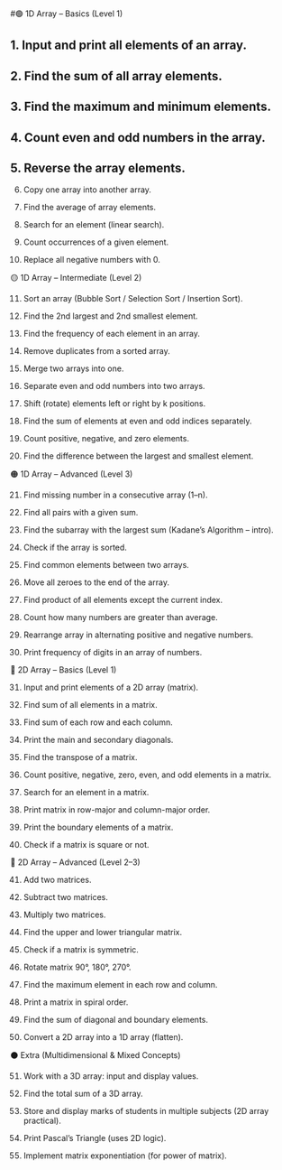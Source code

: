 #🟢 1D Array – Basics (Level 1)

## 1. Input and print all elements of an array.

## 2. Find the sum of all array elements.

## 3. Find the maximum and minimum elements.

## 4. Count even and odd numbers in the array.

## 5. Reverse the array elements.

6. Copy one array into another array.

7. Find the average of array elements.

8. Search for an element (linear search).

9. Count occurrences of a given element.

10. Replace all negative numbers with 0.

🟡 1D Array – Intermediate (Level 2)

11. Sort an array (Bubble Sort / Selection Sort / Insertion Sort).

12. Find the 2nd largest and 2nd smallest element.

13. Find the frequency of each element in an array.

14. Remove duplicates from a sorted array.

15. Merge two arrays into one.

16. Separate even and odd numbers into two arrays.

17. Shift (rotate) elements left or right by k positions.

18. Find the sum of elements at even and odd indices separately.

19. Count positive, negative, and zero elements.

20. Find the difference between the largest and smallest element.

🟠 1D Array – Advanced (Level 3)

21. Find missing number in a consecutive array (1–n).

22. Find all pairs with a given sum.

23. Find the subarray with the largest sum (Kadane’s Algorithm – intro).

24. Check if the array is sorted.

25. Find common elements between two arrays.

26. Move all zeroes to the end of the array.

27. Find product of all elements except the current index.

28. Count how many numbers are greater than average.

29. Rearrange array in alternating positive and negative numbers.

30. Print frequency of digits in an array of numbers.

🔵 2D Array – Basics (Level 1)

31. Input and print elements of a 2D array (matrix).

32. Find sum of all elements in a matrix.

33. Find sum of each row and each column.

34. Print the main and secondary diagonals.

35. Find the transpose of a matrix.

36. Count positive, negative, zero, even, and odd elements in a matrix.

37. Search for an element in a matrix.

38. Print matrix in row-major and column-major order.

39. Print the boundary elements of a matrix.

40. Check if a matrix is square or not.

🔴 2D Array – Advanced (Level 2–3)

41. Add two matrices.

42. Subtract two matrices.

43. Multiply two matrices.

44. Find the upper and lower triangular matrix.

45. Check if a matrix is symmetric.

46. Rotate matrix 90°, 180°, 270°.

47. Find the maximum element in each row and column.

48. Print a matrix in spiral order.

49. Find the sum of diagonal and boundary elements.

50. Convert a 2D array into a 1D array (flatten).

⚫ Extra (Multidimensional & Mixed Concepts)

51. Work with a 3D array: input and display values.

52. Find the total sum of a 3D array.

53. Store and display marks of students in multiple subjects (2D array practical).

54. Print Pascal’s Triangle (uses 2D logic).

55. Implement matrix exponentiation (for power of matrix).